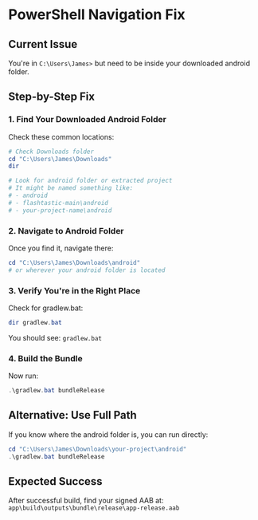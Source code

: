 # PowerShell Navigation Fix

## Current Issue
You're in `C:\Users\James>` but need to be inside your downloaded android folder.

## Step-by-Step Fix

### 1. Find Your Downloaded Android Folder
Check these common locations:
```powershell
# Check Downloads folder
cd "C:\Users\James\Downloads"
dir

# Look for android folder or extracted project
# It might be named something like:
# - android
# - flashtastic-main\android
# - your-project-name\android
```

### 2. Navigate to Android Folder
Once you find it, navigate there:
```powershell
cd "C:\Users\James\Downloads\android"
# or wherever your android folder is located
```

### 3. Verify You're in the Right Place
Check for gradlew.bat:
```powershell
dir gradlew.bat
```
You should see: `gradlew.bat`

### 4. Build the Bundle
Now run:
```powershell
.\gradlew.bat bundleRelease
```

## Alternative: Use Full Path
If you know where the android folder is, you can run directly:
```powershell
cd "C:\Users\James\Downloads\your-project\android"
.\gradlew.bat bundleRelease
```

## Expected Success
After successful build, find your signed AAB at:
`app\build\outputs\bundle\release\app-release.aab`